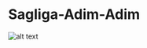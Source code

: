 # Sagliga-Adim-Adim
![alt text](https://github.com/serocan38/Sagliga-Adim-Adim/blob/sero/1.PNG?raw=true)
